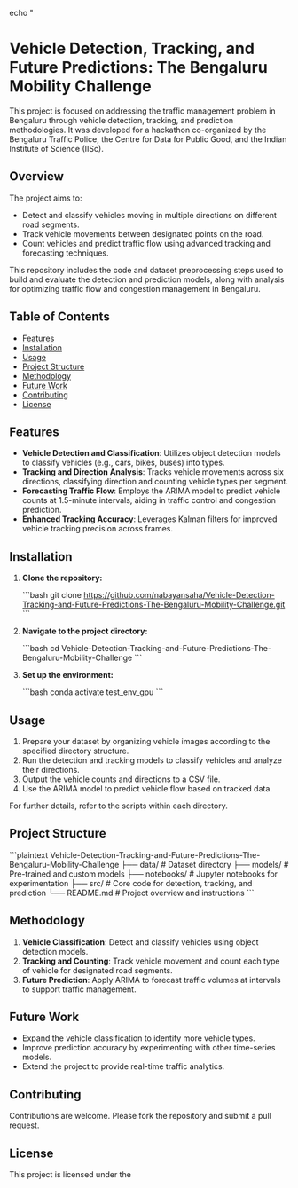 echo "
# Vehicle Detection, Tracking, and Future Predictions: The Bengaluru Mobility Challenge

This project is focused on addressing the traffic management problem in Bengaluru through vehicle detection, tracking, and prediction methodologies. It was developed for a hackathon co-organized by the Bengaluru Traffic Police, the Centre for Data for Public Good, and the Indian Institute of Science (IISc).

## Overview

The project aims to:

- Detect and classify vehicles moving in multiple directions on different road segments.
- Track vehicle movements between designated points on the road.
- Count vehicles and predict traffic flow using advanced tracking and forecasting techniques.

This repository includes the code and dataset preprocessing steps used to build and evaluate the detection and prediction models, along with analysis for optimizing traffic flow and congestion management in Bengaluru.

## Table of Contents

- [Features](#features)
- [Installation](#installation)
- [Usage](#usage)
- [Project Structure](#project-structure)
- [Methodology](#methodology)
- [Future Work](#future-work)
- [Contributing](#contributing)
- [License](#license)

## Features

- **Vehicle Detection and Classification**: Utilizes object detection models to classify vehicles (e.g., cars, bikes, buses) into types.
- **Tracking and Direction Analysis**: Tracks vehicle movements across six directions, classifying direction and counting vehicle types per segment.
- **Forecasting Traffic Flow**: Employs the ARIMA model to predict vehicle counts at 1.5-minute intervals, aiding in traffic control and congestion prediction.
- **Enhanced Tracking Accuracy**: Leverages Kalman filters for improved vehicle tracking precision across frames.

## Installation

1. **Clone the repository:**

    \`\`\`bash
    git clone https://github.com/nabayansaha/Vehicle-Detection-Tracking-and-Future-Predictions-The-Bengaluru-Mobility-Challenge.git
    \`\`\`

2. **Navigate to the project directory:**

    \`\`\`bash
    cd Vehicle-Detection-Tracking-and-Future-Predictions-The-Bengaluru-Mobility-Challenge
    \`\`\`

3. **Set up the environment:**

    \`\`\`bash
    conda activate test_env_gpu
    \`\`\`

## Usage

1. Prepare your dataset by organizing vehicle images according to the specified directory structure.
2. Run the detection and tracking models to classify vehicles and analyze their directions.
3. Output the vehicle counts and directions to a CSV file.
4. Use the ARIMA model to predict vehicle flow based on tracked data.

For further details, refer to the scripts within each directory.

## Project Structure

\`\`\`plaintext
Vehicle-Detection-Tracking-and-Future-Predictions-The-Bengaluru-Mobility-Challenge
├── data/                 # Dataset directory
├── models/               # Pre-trained and custom models
├── notebooks/            # Jupyter notebooks for experimentation
├── src/                  # Core code for detection, tracking, and prediction
└── README.md             # Project overview and instructions
\`\`\`

## Methodology

1. **Vehicle Classification**: Detect and classify vehicles using object detection models.
2. **Tracking and Counting**: Track vehicle movement and count each type of vehicle for designated road segments.
3. **Future Prediction**: Apply ARIMA to forecast traffic volumes at intervals to support traffic management.

## Future Work

- Expand the vehicle classification to identify more vehicle types.
- Improve prediction accuracy by experimenting with other time-series models.
- Extend the project to provide real-time traffic analytics.

## Contributing

Contributions are welcome. Please fork the repository and submit a pull request.

## License

This project is licensed under the 
